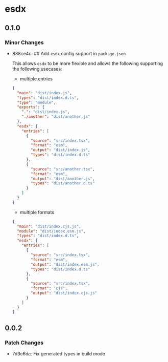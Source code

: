 # esdx

## 0.1.0

### Minor Changes

- 888ce4c: ## Add `esdx` config support in `package.json`

  This allows `esdx` to be more flexible and allows the following supporting the following usecases:

  - multiple entries

  ```json
  {
    "main": "dist/index.js",
    "types": "dist/index.d.ts",
    "type": "module",
    "exports": {
      ".": "dist/index.js",
      "./another": "dist/another.js"
    },
    "esdx": {
      "entries": [
        {
          "source": "src/index.tsx",
          "format": "esm",
          "output": "dist/index.js",
          "types": "dist/index.d.ts"
        },
        {
          "source": "src/another.tsx",
          "format": "esm",
          "output": "dist/another.js",
          "types": "dist/another.d.ts"
        }
      ]
    }
  }
  ```

  - multiple formats

  ```json
  {
    "main": "dist/index.cjs.js",
    "module": "dist/index.esm.js",
    "types": "dist/index.d.ts",
    "esdx": {
      "entries": [
        {
          "source": "src/index.tsx",
          "format": "esm",
          "output": "dist/index.esm.js",
          "types": "dist/index.d.ts"
        },
        {
          "source": "src/index.tsx",
          "format": "cjs",
          "output": "dist/index.cjs.js"
        }
      ]
    }
  }
  ```

## 0.0.2

### Patch Changes

- 7d3c6dc: Fix generated types in build mode
